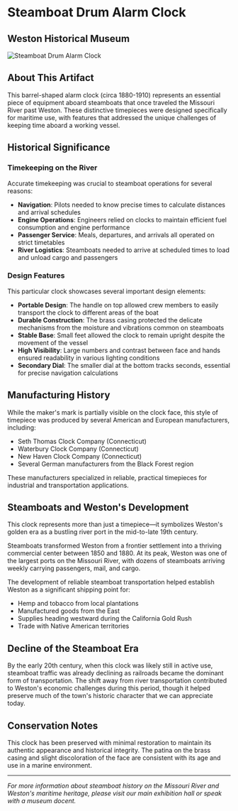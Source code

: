 # Steamboat Drum Alarm Clock
## Weston Historical Museum

![Steamboat Drum Alarm Clock](placeholder-image.jpg)

## About This Artifact

This barrel-shaped alarm clock (circa 1880-1910) represents an essential piece of equipment aboard steamboats that once traveled the Missouri River past Weston. These distinctive timepieces were designed specifically for maritime use, with features that addressed the unique challenges of keeping time aboard a working vessel.

## Historical Significance

### Timekeeping on the River

Accurate timekeeping was crucial to steamboat operations for several reasons:

- **Navigation**: Pilots needed to know precise times to calculate distances and arrival schedules
- **Engine Operations**: Engineers relied on clocks to maintain efficient fuel consumption and engine performance
- **Passenger Service**: Meals, departures, and arrivals all operated on strict timetables
- **River Logistics**: Steamboats needed to arrive at scheduled times to load and unload cargo and passengers

### Design Features

This particular clock showcases several important design elements:

- **Portable Design**: The handle on top allowed crew members to easily transport the clock to different areas of the boat
- **Durable Construction**: The brass casing protected the delicate mechanisms from the moisture and vibrations common on steamboats
- **Stable Base**: Small feet allowed the clock to remain upright despite the movement of the vessel
- **High Visibility**: Large numbers and contrast between face and hands ensured readability in various lighting conditions
- **Secondary Dial**: The smaller dial at the bottom tracks seconds, essential for precise navigation calculations

## Manufacturing History

While the maker's mark is partially visible on the clock face, this style of timepiece was produced by several American and European manufacturers, including:

- Seth Thomas Clock Company (Connecticut)
- Waterbury Clock Company (Connecticut)
- New Haven Clock Company (Connecticut)
- Several German manufacturers from the Black Forest region

These manufacturers specialized in reliable, practical timepieces for industrial and transportation applications.

## Steamboats and Weston's Development

This clock represents more than just a timepiece—it symbolizes Weston's golden era as a bustling river port in the mid-to-late 19th century.

Steamboats transformed Weston from a frontier settlement into a thriving commercial center between 1850 and 1880. At its peak, Weston was one of the largest ports on the Missouri River, with dozens of steamboats arriving weekly carrying passengers, mail, and cargo.

The development of reliable steamboat transportation helped establish Weston as a significant shipping point for:
- Hemp and tobacco from local plantations
- Manufactured goods from the East
- Supplies heading westward during the California Gold Rush
- Trade with Native American territories

## Decline of the Steamboat Era

By the early 20th century, when this clock was likely still in active use, steamboat traffic was already declining as railroads became the dominant form of transportation. The shift away from river transportation contributed to Weston's economic challenges during this period, though it helped preserve much of the town's historic character that we can appreciate today.

## Conservation Notes

This clock has been preserved with minimal restoration to maintain its authentic appearance and historical integrity. The patina on the brass casing and slight discoloration of the face are consistent with its age and use in a marine environment.

---

*For more information about steamboat history on the Missouri River and Weston's maritime heritage, please visit our main exhibition hall or speak with a museum docent.*
